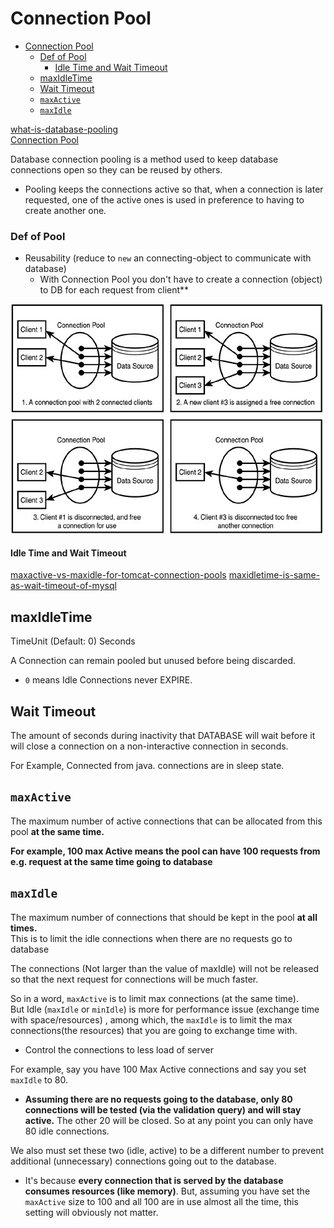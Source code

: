 # Connection Pool
- [Connection Pool](#connection-pool)
    - [Def of Pool](#def-of-pool)
      - [Idle Time and Wait Timeout](#idle-time-and-wait-timeout)
  - [maxIdleTime](#maxidletime)
  - [Wait Timeout](#wait-timeout)
  - [`maxActive`](#maxactive)
  - [`maxIdle`](#maxidle)


[what-is-database-pooling](https://stackoverflow.com/questions/4041114/what-is-database-pooling)  
[Connection Pool](https://vocus.cc/article/5f800406fd89780001365d17)

Database connection pooling is a method used to keep database connections open so they can be reused by others.   

- Pooling keeps the connections active so that, when a connection is later requested, one of the active ones is used in preference to having to create another one.  

### Def of Pool

- Reusability (reduce to `new` an connecting-object to communicate with database)
    - With Connection Pool you don't have to create a connection (object) to DB for each request from client**

![圖 1](images/12ae5215e850125bbf4ae2d1567068c7feb47227f85febe7b18452b453a75e22.png)  


#### Idle Time and Wait Timeout
[maxactive-vs-maxidle-for-tomcat-connection-pools](https://stackoverflow.com/questions/9451818/what-is-the-difference-between-maxactive-vs-maxidle-for-tomcat-connection-pools)
[maxidletime-is-same-as-wait-timeout-of-mysql](https://stackoverflow.com/questions/24565274/c3p0-maxidletime-is-same-as-wait-timeout-of-mysql)
## maxIdleTime

TimeUnit (Default: 0) Seconds   

A Connection can remain pooled but unused before being discarded. 
- `0` means Idle Connections never EXPIRE.

## Wait Timeout

The amount of seconds during inactivity that DATABASE will wait before it will close a connection on a non-interactive connection in seconds. 

For Example, Connected from java. connections are in sleep state.

## `maxActive`

The maximum number of active connections that can be allocated from this pool **at the same time.**

**For example, 100 max Active means the pool can have 100 requests from e.g. request at the same time going to database**

## `maxIdle`

The maximum number of connections that should be kept in the pool **at all times.**   
This is to limit the idle connections when there are no requests go to database 

The connections (Not larger than the value of maxIdle) will not be released so that the next request for connections will be much faster.

So in a word, `maxActive` is to limit max connections (at the same time).   
But Idle (`maxIdle` or `minIdle`) is more for performance issue (exchange time with space/resources) , among which, the `maxIdle` is to limit the max connections(the resources) that you are going to exchange time with.
- Control the connections to less load of server

For example, say you have 100 Max Active connections and say you set `maxIdle` to 80. 
- **Assuming there are no requests going to the database, only 80 connections will be tested (via the validation query) and will stay active.** The other 20 will be closed. So at any point you can only have 80 idle connections.   

We also must set these two (idle, active) to be a different number to prevent additional (unnecessary) connections going out to the database. 
- It's because **every connection that is served by the database consumes resources (like memory)**.  But, assuming you have set the `maxActive` size to 100 and all 100 are in use almost all the time, this setting will obviously not matter.    
